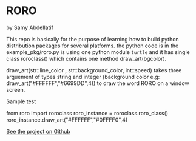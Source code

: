 # RORO
by Samy Abdellatif

This repo is basically for the purpose of learning how to build python distribution packages for several platforms. the python code is in the example_pkg/roro.py is using one python module `turtle` and it has single class roroclass() which contains one method draw_art(bgcolor).

draw_art(str::line_color , str::background_color, int::speed) takes three arguement of types string and integer (background color e.g: draw_art("#FFFFFF","#6699DD",4)) to draw the word RORO on a window screen.

Sample test

from roro import roroclass
roro_instance = roroclass.roro_class()
roro_instance.draw_art("#FFFFFF","#0FFFF0",4)

[See the project on Github](https://github.com/samyabdellatif/roro/)
